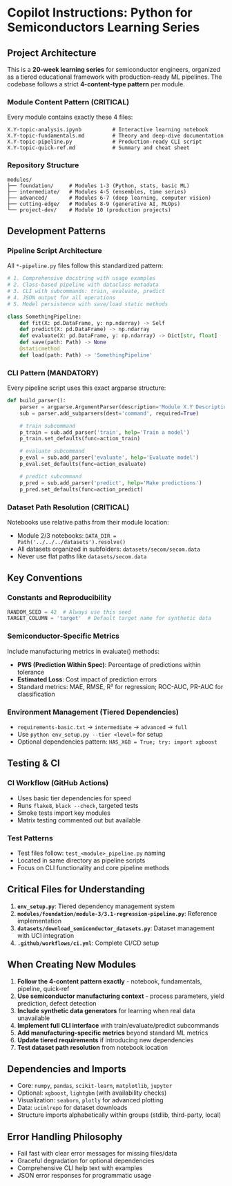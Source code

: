 # Copilot Instructions: Python for Semiconductors Learning Series

## Project Architecture

This is a **20-week learning series** for semiconductor engineers, organized as a tiered educational framework with production-ready ML pipelines. The codebase follows a strict **4-content-type pattern** per module.

### Module Content Pattern (CRITICAL)
Every module contains exactly these 4 files:
```
X.Y-topic-analysis.ipynb          # Interactive learning notebook
X.Y-topic-fundamentals.md         # Theory and deep-dive documentation  
X.Y-topic-pipeline.py             # Production-ready CLI script
X.Y-topic-quick-ref.md            # Summary and cheat sheet
```

### Repository Structure
```
modules/
├── foundation/     # Modules 1-3 (Python, stats, basic ML)
├── intermediate/   # Modules 4-5 (ensembles, time series)
├── advanced/       # Modules 6-7 (deep learning, computer vision)
├── cutting-edge/   # Modules 8-9 (generative AI, MLOps)
└── project-dev/    # Module 10 (production projects)
```

## Development Patterns

### Pipeline Script Architecture
All `*-pipeline.py` files follow this standardized pattern:
```python
# 1. Comprehensive docstring with usage examples
# 2. Class-based pipeline with dataclass metadata
# 3. CLI with subcommands: train, evaluate, predict
# 4. JSON output for all operations
# 5. Model persistence with save/load static methods

class SomethingPipeline:
    def fit(X: pd.DataFrame, y: np.ndarray) -> Self
    def predict(X: pd.DataFrame) -> np.ndarray  
    def evaluate(X: pd.DataFrame, y: np.ndarray) -> Dict[str, float]
    def save(path: Path) -> None
    @staticmethod
    def load(path: Path) -> 'SomethingPipeline'
```

### CLI Pattern (MANDATORY)
Every pipeline script uses this exact argparse structure:
```python
def build_parser():
    parser = argparse.ArgumentParser(description='Module X.Y Description')
    sub = parser.add_subparsers(dest='command', required=True)

    # train subcommand
    p_train = sub.add_parser('train', help='Train a model')
    p_train.set_defaults(func=action_train)

    # evaluate subcommand  
    p_eval = sub.add_parser('evaluate', help='Evaluate model')
    p_eval.set_defaults(func=action_evaluate)

    # predict subcommand
    p_pred = sub.add_parser('predict', help='Make predictions')  
    p_pred.set_defaults(func=action_predict)
```

### Dataset Path Resolution (CRITICAL)
Notebooks use relative paths from their module location:
- Module 2/3 notebooks: `DATA_DIR = Path('../../../datasets').resolve()`
- All datasets organized in subfolders: `datasets/secom/secom.data`
- Never use flat paths like `datasets/secom.data`

## Key Conventions

### Constants and Reproducibility
```python
RANDOM_SEED = 42  # Always use this seed
TARGET_COLUMN = 'target'  # Default target name for synthetic data
```

### Semiconductor-Specific Metrics
Include manufacturing metrics in evaluate() methods:
- **PWS (Prediction Within Spec)**: Percentage of predictions within tolerance
- **Estimated Loss**: Cost impact of prediction errors
- Standard metrics: MAE, RMSE, R² for regression; ROC-AUC, PR-AUC for classification

### Environment Management (Tiered Dependencies)
- `requirements-basic.txt` → `intermediate` → `advanced` → `full`
- Use `python env_setup.py --tier <level>` for setup
- Optional dependencies pattern: `HAS_XGB = True; try: import xgboost`

## Testing & CI

### CI Workflow (GitHub Actions)
- Uses basic tier dependencies for speed
- Runs `flake8`, `black --check`, targeted tests
- Smoke tests import key modules
- Matrix testing commented out but available

### Test Patterns
- Test files follow: `test_<module>_pipeline.py` naming
- Located in same directory as pipeline scripts
- Focus on CLI functionality and core pipeline methods

## Critical Files for Understanding

1. **`env_setup.py`**: Tiered dependency management system
2. **`modules/foundation/module-3/3.1-regression-pipeline.py`**: Reference implementation
3. **`datasets/download_semiconductor_datasets.py`**: Dataset management with UCI integration
4. **`.github/workflows/ci.yml`**: Complete CI/CD setup

## When Creating New Modules

1. **Follow the 4-content pattern exactly** - notebook, fundamentals, pipeline, quick-ref
2. **Use semiconductor manufacturing context** - process parameters, yield prediction, defect detection
3. **Include synthetic data generators** for learning when real data unavailable
4. **Implement full CLI interface** with train/evaluate/predict subcommands
5. **Add manufacturing-specific metrics** beyond standard ML metrics
6. **Update tiered requirements** if introducing new dependencies
7. **Test dataset path resolution** from notebook location

## Dependencies and Imports

- Core: `numpy`, `pandas`, `scikit-learn`, `matplotlib`, `jupyter`
- Optional: `xgboost`, `lightgbm` (with availability checks)
- Visualization: `seaborn`, `plotly` for advanced plotting
- Data: `ucimlrepo` for dataset downloads
- Structure imports alphabetically within groups (stdlib, third-party, local)

## Error Handling Philosophy

- Fail fast with clear error messages for missing files/data
- Graceful degradation for optional dependencies  
- Comprehensive CLI help text with examples
- JSON error responses for programmatic usage
